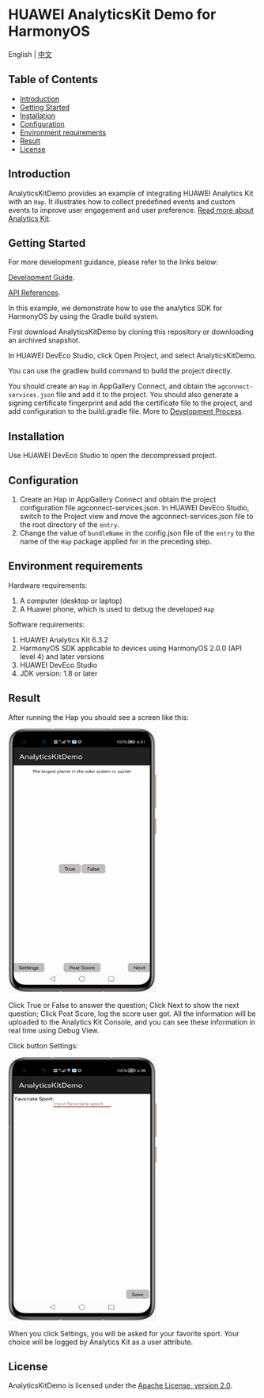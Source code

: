# HUAWEI AnalyticsKit Demo for HarmonyOS

English | [中文](README_ZH.md)

## Table of Contents

* [Introduction](#introduction)
* [Getting Started](#getting-started)
* [Installation](#installation)
* [Configuration ](#configuration )
* [Environment requirements](#environment-requirements)
* [Result](#result)
* [License](#license)


## Introduction
AnalyticsKitDemo provides an example of integrating HUAWEI Analytics Kit with an `Hap`. It illustrates how to collect predefined events and custom events to improve user engagement and user preference.
[Read more about Analytics Kit](https://developer.huawei.com/consumer/en/doc/development/HMSCore-Guides/introduction-0000001050745149).

## Getting Started

For more development guidance, please refer to the links below:

[Development Guide](https://developer.huawei.com/consumer/en/doc/development/HMSCore-Guides/introduction-0000001050745149).

[API References](https://developer.huawei.com/consumer/en/doc/development/HMSCore-References/overview-0000001077819400).

In this example, we demonstrate how to use the analytics SDK for HarmonyOS by using the Gradle build system.

First download AnalyticsKitDemo by cloning this repository or downloading an archived snapshot.

In HUAWEI DevEco Studio, click Open Project, and select AnalyticsKitDemo.

You can use the gradlew build command to build the project directly.

You should create an `Hap` in AppGallery Connect, and obtain the `agconnect-services.json` file and add it to the project. You should also generate a signing certificate fingerprint and add the certificate file to the project, and add configuration to the build.gradle file.  More to [Development Process](https://developer.huawei.com/consumer/en/doc/development/HMSCore-Guides-V5/android-dev-process-0000001050163813).


## Installation
Use HUAWEI DevEco Studio to open the decompressed project.

## Configuration
1. Create an Hap in AppGallery Connect and obtain the project configuration file agconnect-services.json. In HUAWEI DevEco Studio, switch to the Project view and move the agconnect-services.json file to the root directory of the `entry`.
2. Change the value of `bundleName` in the config.json file of the `entry` to the name of the `Hap` package applied for in the preceding step.

## Environment requirements
Hardware requirements:
1. A computer (desktop or laptop)
2. A Huawei phone, which is used to debug the developed `Hap`

Software requirements:
1. HUAWEI Analytics Kit 6.3.2
2. HarmonyOS SDK applicable to devices using HarmonyOS 2.0.0 (API level 4) and later versions
3. HUAWEI DevEco Studio
4. JDK version: 1.8 or later

## Result
After running the Hap you should see a screen like this:

<img src="images/screen_0.PNG" height="534" width="300" style="max-width:100%;">

Click True or False to answer the question; Click Next to show the next question; Click Post Score, log the score user got. All the information will be uploaded to the Analytics Kit Console, and you can see these information in real time using Debug View.

Click button Settings:

<img src="images/screen_1.PNG" height="534" width="300" style="max-width:100%;">

When you click Settings, you will be asked for your favorite sport. Your choice will be logged by Analytics Kit as a user attribute.

##  License
AnalyticsKitDemo is licensed under the [Apache License, version 2.0](http://www.apache.org/licenses/LICENSE-2.0).
